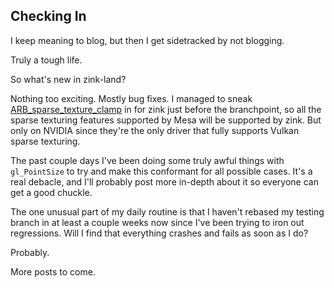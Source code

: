 ## Checking In

I keep meaning to blog, but then I get sidetracked by not blogging.

Truly a tough life.

So what's new in zink-land?

Nothing too exciting. Mostly bug fixes. I managed to sneak [ARB_sparse_texture_clamp](https://www.khronos.org/registry/OpenGL/extensions/ARB/ARB_sparse_texture_clamp.txt) in for zink just before the branchpoint, so all the sparse texturing features supported by Mesa will be supported by zink. But only on NVIDIA since they're the only driver that fully supports Vulkan sparse texturing.

The past couple days I've been doing some truly awful things with `gl_PointSize` to try and make this conformant for all possible cases. It's a real debacle, and I'll probably post more in-depth about it so everyone can get a good chuckle.

The one unusual part of my daily routine is that I haven't rebased my testing branch in at least a couple weeks now since I've been trying to iron out regressions. Will I find that everything crashes and fails as soon as I do?

Probably.

More posts to come.